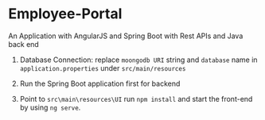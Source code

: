 # Employee-Portal
An Application with AngularJS and Spring Boot with Rest APIs and Java back end

1. Database Connection:
replace `moongodb URI` string and `database` name in `application.properties` under `src/main/resources`

2. Run the Spring Boot application first for backend
3. Point to `src\main\resources\UI` run `npm install` and start the front-end by using `ng serve`.
